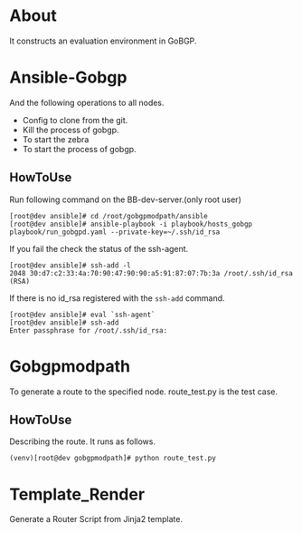 # About
It constructs an evaluation environment in GoBGP.

# Ansible-Gobgp
And the following operations to all nodes.
 - Config to clone from the git.
 - Kill the process of gobgp.
 - To start the zebra
 - To start the process of gobgp.
## HowToUse
Run following command on the BB-dev-server.(only root user)

```
[root@dev ansible]# cd /root/gobgpmodpath/ansible
[root@dev ansible]# ansible-playbook -i playbook/hosts_gobgp playbook/run_gobgpd.yaml --private-key=~/.ssh/id_rsa
```

If you fail the check the status of the ssh-agent.
```
[root@dev ansible]# ssh-add -l
2048 30:d7:c2:33:4a:70:90:47:90:90:a5:91:87:07:7b:3a /root/.ssh/id_rsa (RSA)
```

If there is no id_rsa registered with the ` ssh-add ` command.
```
[root@dev ansible]# eval `ssh-agent` 
[root@dev ansible]# ssh-add
Enter passphrase for /root/.ssh/id_rsa:
```

# Gobgpmodpath

To generate a route to the specified node.
route_test.py is the test case.
## HowToUse

Describing the route.
It runs as follows.

```
(venv)[root@dev gobgpmodpath]# python route_test.py
```


# Template_Render

Generate a Router Script from Jinja2 template.